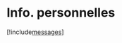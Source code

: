 # Info. personnelles

[!include[messages](infopersonnelles.messages.autogen.md)]
























































































